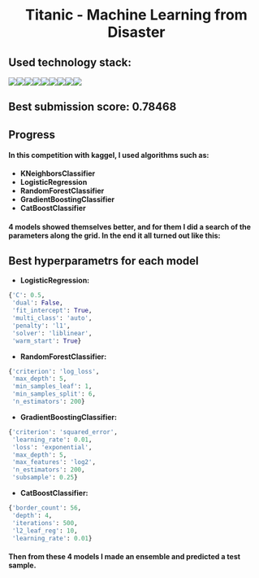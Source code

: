 <h1 align="center">Titanic - Machine Learning from Disaster</h1>

## Used technology stack:

<img src="https://img.shields.io/badge/PYTHON-black?style=for-the-badge&logo=python&logoColor=gold"/><img src="https://img.shields.io/badge/SKLEARN-black?style=for-the-badge&logo=scikit-learn&logoColor=blue"/><img src="https://img.shields.io/badge/JUPYTER-black?style=for-the-badge&logo=jupyter&logoColor=orange"/><img src="https://img.shields.io/badge/GIT-black?style=for-the-badge&logo=git&logoColor=orange"/><img src="https://img.shields.io/badge/NUMPY-black?style=for-the-badge&logo=NumPy&logoColor=013243"/><img src="https://img.shields.io/badge/PANDAS-black?style=for-the-badge&logo=Pandas&logoColor=pink"/><img src="https://img.shields.io/badge/VSC-black?style=for-the-badge&logo=Visual Studio Code&logoColor=007ACC"/><img src="https://img.shields.io/badge/GITHUB-black?style=for-the-badge&logo=GitHub&logoColor=white"/><img src="https://img.shields.io/badge/KAGGLE-black?style=for-the-badge&logo=Kaggle&logoColor=blue"/>

## Best submission score: 0.78468

## Progress
<h4>In this competition with kaggel, I used algorithms such as:</h4>

- <b>KNeighborsClassifier</b>
- <b>LogisticRegression</b>
- <b>RandomForestClassifier</b>
- <b>GradientBoostingClassifier</b>
- <b>CatBoostClassifier</b>

<h4>4 models showed themselves better, and for them I did a search of the parameters along the grid. In the end it all turned out like this:</h4>

## Best hyperparametrs for each model
- <b>LogisticRegression:</b>
```python
{'C': 0.5,
 'dual': False,
 'fit_intercept': True,
 'multi_class': 'auto',
 'penalty': 'l1',
 'solver': 'liblinear',
 'warm_start': True}
```

- <b>RandomForestClassifier:</b>
```python
{'criterion': 'log_loss',
 'max_depth': 5,
 'min_samples_leaf': 1,
 'min_samples_split': 6,
 'n_estimators': 200}
```

- <b>GradientBoostingClassifier:</b>
```python
{'criterion': 'squared_error',
 'learning_rate': 0.01,
 'loss': 'exponential',
 'max_depth': 5,
 'max_features': 'log2',
 'n_estimators': 200,
 'subsample': 0.25}
```

- <b>CatBoostClassifier:</b>
```python
{'border_count': 56,
 'depth': 4,
 'iterations': 500,
 'l2_leaf_reg': 10,
 'learning_rate': 0.01}
```

<h4>Then from these 4 models I made an ensemble and predicted a test sample.</h4>
